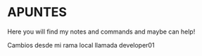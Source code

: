 # APUNTES
Here you will find my notes and commands and maybe can help!

Cambios desde mi rama local llamada developer01